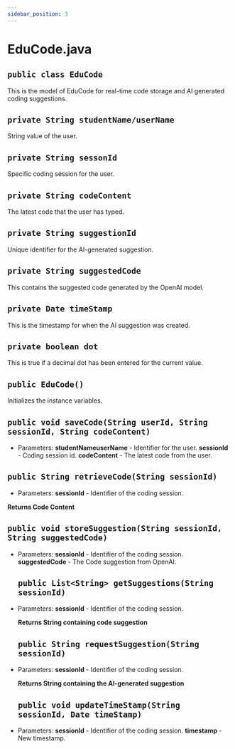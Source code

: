 ```yaml
---
sidebar_position: 3
---
```


# EduCode.java

## `public class EduCode`

This is the model of EduCode for real-time code storage and 
AI generated coding suggestions.

## `private String studentName/userName`

String value of the user.

## `private String sessonId`

Specific coding session for the user.

## `private String codeContent`

The latest code that the user has typed.

## `private String suggestionId`

Unique identifier for the AI-generated suggestion.

## `private String suggestedCode`

This contains the suggested code generated by the OpenAI model.

## `private Date timeStamp`

This is the timestamp for when the AI suggestion was created.

## `private boolean dot`

This is true if a decimal dot has been entered for the current value.

## `public EduCode()`

Initializes the instance variables.

## `public void saveCode(String userId, String sessionId, String codeContent)`

- Parameters:
  **studentNameuserName** - Identifier for the user.
  **sessionId** - Coding session id.
  **codeContent** - The latest code from the user. 
  
## `public String retrieveCode(String sessionId)`

- Parameters:
  **sessionId** - Identifier of the coding session.

**Returns Code Content**

## `public void storeSuggestion(String sessionId, String suggestedCode)`

- Parameters:
  **sessionId** - Identifier of the coding session.
  **suggestedCode** - The Code suggestion from OpenAI.

  ## `public List<String> getSuggestions(String sessionId)`

- Parameters:
  **sessionId** - Identifier of the coding session.

  **Returns String containing code suggestion**

  
  ## `public String requestSuggestion(String sessionId)`

- Parameters:
  **sessionId** - Identifier of the coding session.

  **Returns String containing the AI-generated suggestion**
  

  ## `public void updateTimeStamp(String sessionId, Date timeStamp)`

- Parameters:
  **sessionId** - Identifier of the coding session.
  **timestamp** - New timestamp.

